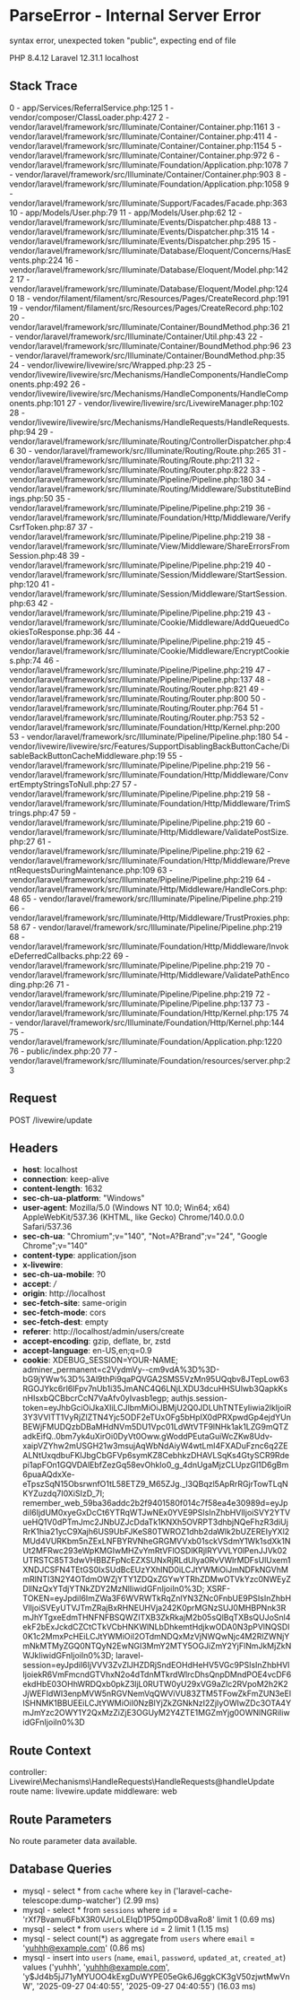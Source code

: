 # ParseError - Internal Server Error
syntax error, unexpected token "public", expecting end of file

PHP 8.4.12
Laravel 12.31.1
localhost

## Stack Trace

0 - app/Services/ReferralService.php:125
1 - vendor/composer/ClassLoader.php:427
2 - vendor/laravel/framework/src/Illuminate/Container/Container.php:1161
3 - vendor/laravel/framework/src/Illuminate/Container/Container.php:411
4 - vendor/laravel/framework/src/Illuminate/Container/Container.php:1154
5 - vendor/laravel/framework/src/Illuminate/Container/Container.php:972
6 - vendor/laravel/framework/src/Illuminate/Foundation/Application.php:1078
7 - vendor/laravel/framework/src/Illuminate/Container/Container.php:903
8 - vendor/laravel/framework/src/Illuminate/Foundation/Application.php:1058
9 - vendor/laravel/framework/src/Illuminate/Support/Facades/Facade.php:363
10 - app/Models/User.php:79
11 - app/Models/User.php:62
12 - vendor/laravel/framework/src/Illuminate/Events/Dispatcher.php:488
13 - vendor/laravel/framework/src/Illuminate/Events/Dispatcher.php:315
14 - vendor/laravel/framework/src/Illuminate/Events/Dispatcher.php:295
15 - vendor/laravel/framework/src/Illuminate/Database/Eloquent/Concerns/HasEvents.php:224
16 - vendor/laravel/framework/src/Illuminate/Database/Eloquent/Model.php:1422
17 - vendor/laravel/framework/src/Illuminate/Database/Eloquent/Model.php:1240
18 - vendor/filament/filament/src/Resources/Pages/CreateRecord.php:191
19 - vendor/filament/filament/src/Resources/Pages/CreateRecord.php:102
20 - vendor/laravel/framework/src/Illuminate/Container/BoundMethod.php:36
21 - vendor/laravel/framework/src/Illuminate/Container/Util.php:43
22 - vendor/laravel/framework/src/Illuminate/Container/BoundMethod.php:96
23 - vendor/laravel/framework/src/Illuminate/Container/BoundMethod.php:35
24 - vendor/livewire/livewire/src/Wrapped.php:23
25 - vendor/livewire/livewire/src/Mechanisms/HandleComponents/HandleComponents.php:492
26 - vendor/livewire/livewire/src/Mechanisms/HandleComponents/HandleComponents.php:101
27 - vendor/livewire/livewire/src/LivewireManager.php:102
28 - vendor/livewire/livewire/src/Mechanisms/HandleRequests/HandleRequests.php:94
29 - vendor/laravel/framework/src/Illuminate/Routing/ControllerDispatcher.php:46
30 - vendor/laravel/framework/src/Illuminate/Routing/Route.php:265
31 - vendor/laravel/framework/src/Illuminate/Routing/Route.php:211
32 - vendor/laravel/framework/src/Illuminate/Routing/Router.php:822
33 - vendor/laravel/framework/src/Illuminate/Pipeline/Pipeline.php:180
34 - vendor/laravel/framework/src/Illuminate/Routing/Middleware/SubstituteBindings.php:50
35 - vendor/laravel/framework/src/Illuminate/Pipeline/Pipeline.php:219
36 - vendor/laravel/framework/src/Illuminate/Foundation/Http/Middleware/VerifyCsrfToken.php:87
37 - vendor/laravel/framework/src/Illuminate/Pipeline/Pipeline.php:219
38 - vendor/laravel/framework/src/Illuminate/View/Middleware/ShareErrorsFromSession.php:48
39 - vendor/laravel/framework/src/Illuminate/Pipeline/Pipeline.php:219
40 - vendor/laravel/framework/src/Illuminate/Session/Middleware/StartSession.php:120
41 - vendor/laravel/framework/src/Illuminate/Session/Middleware/StartSession.php:63
42 - vendor/laravel/framework/src/Illuminate/Pipeline/Pipeline.php:219
43 - vendor/laravel/framework/src/Illuminate/Cookie/Middleware/AddQueuedCookiesToResponse.php:36
44 - vendor/laravel/framework/src/Illuminate/Pipeline/Pipeline.php:219
45 - vendor/laravel/framework/src/Illuminate/Cookie/Middleware/EncryptCookies.php:74
46 - vendor/laravel/framework/src/Illuminate/Pipeline/Pipeline.php:219
47 - vendor/laravel/framework/src/Illuminate/Pipeline/Pipeline.php:137
48 - vendor/laravel/framework/src/Illuminate/Routing/Router.php:821
49 - vendor/laravel/framework/src/Illuminate/Routing/Router.php:800
50 - vendor/laravel/framework/src/Illuminate/Routing/Router.php:764
51 - vendor/laravel/framework/src/Illuminate/Routing/Router.php:753
52 - vendor/laravel/framework/src/Illuminate/Foundation/Http/Kernel.php:200
53 - vendor/laravel/framework/src/Illuminate/Pipeline/Pipeline.php:180
54 - vendor/livewire/livewire/src/Features/SupportDisablingBackButtonCache/DisableBackButtonCacheMiddleware.php:19
55 - vendor/laravel/framework/src/Illuminate/Pipeline/Pipeline.php:219
56 - vendor/laravel/framework/src/Illuminate/Foundation/Http/Middleware/ConvertEmptyStringsToNull.php:27
57 - vendor/laravel/framework/src/Illuminate/Pipeline/Pipeline.php:219
58 - vendor/laravel/framework/src/Illuminate/Foundation/Http/Middleware/TrimStrings.php:47
59 - vendor/laravel/framework/src/Illuminate/Pipeline/Pipeline.php:219
60 - vendor/laravel/framework/src/Illuminate/Http/Middleware/ValidatePostSize.php:27
61 - vendor/laravel/framework/src/Illuminate/Pipeline/Pipeline.php:219
62 - vendor/laravel/framework/src/Illuminate/Foundation/Http/Middleware/PreventRequestsDuringMaintenance.php:109
63 - vendor/laravel/framework/src/Illuminate/Pipeline/Pipeline.php:219
64 - vendor/laravel/framework/src/Illuminate/Http/Middleware/HandleCors.php:48
65 - vendor/laravel/framework/src/Illuminate/Pipeline/Pipeline.php:219
66 - vendor/laravel/framework/src/Illuminate/Http/Middleware/TrustProxies.php:58
67 - vendor/laravel/framework/src/Illuminate/Pipeline/Pipeline.php:219
68 - vendor/laravel/framework/src/Illuminate/Foundation/Http/Middleware/InvokeDeferredCallbacks.php:22
69 - vendor/laravel/framework/src/Illuminate/Pipeline/Pipeline.php:219
70 - vendor/laravel/framework/src/Illuminate/Http/Middleware/ValidatePathEncoding.php:26
71 - vendor/laravel/framework/src/Illuminate/Pipeline/Pipeline.php:219
72 - vendor/laravel/framework/src/Illuminate/Pipeline/Pipeline.php:137
73 - vendor/laravel/framework/src/Illuminate/Foundation/Http/Kernel.php:175
74 - vendor/laravel/framework/src/Illuminate/Foundation/Http/Kernel.php:144
75 - vendor/laravel/framework/src/Illuminate/Foundation/Application.php:1220
76 - public/index.php:20
77 - vendor/laravel/framework/src/Illuminate/Foundation/resources/server.php:23

## Request

POST /livewire/update

## Headers

* **host**: localhost
* **connection**: keep-alive
* **content-length**: 1632
* **sec-ch-ua-platform**: "Windows"
* **user-agent**: Mozilla/5.0 (Windows NT 10.0; Win64; x64) AppleWebKit/537.36 (KHTML, like Gecko) Chrome/140.0.0.0 Safari/537.36
* **sec-ch-ua**: "Chromium";v="140", "Not=A?Brand";v="24", "Google Chrome";v="140"
* **content-type**: application/json
* **x-livewire**: 
* **sec-ch-ua-mobile**: ?0
* **accept**: */*
* **origin**: http://localhost
* **sec-fetch-site**: same-origin
* **sec-fetch-mode**: cors
* **sec-fetch-dest**: empty
* **referer**: http://localhost/admin/users/create
* **accept-encoding**: gzip, deflate, br, zstd
* **accept-language**: en-US,en;q=0.9
* **cookie**: XDEBUG_SESSION=YOUR-NAME; adminer_permanent=c2VydmVy--cm9vdA%3D%3D-bG9jYWw%3D%3Al9thPi9qaPQVGA2SMS5VzMn95UQqbv8JTepLow63RGOJYkc6rl6lFpv7nUb1i35JmANC4Q6LNjLXDU3dcuHHSUlwb3QapkKsnHIsxbQCBbcrCcN7VaAfv0yIvasb1egp; authjs.session-token=eyJhbGciOiJkaXIiLCJlbmMiOiJBMjU2Q0JDLUhTNTEyIiwia2lkIjoiR3Y3VVlTT1VyRjZlZTN4Yjc5ODF2eTUxOFg5bHpIX0dPRXpwdGp4ejdYUnBEWjFMUDQzbDBaMHdNVm5DU1Vpc01LdWtVTF9lNHk1ak1LZG9mQTZadkEifQ..0bm7yk4uXirOi0DyVt0Oww.gWoddPEutaGuiWcZKw8Udv-xaipVZYhw2mUSGH21w3msujAqWbNdAiyW4wtLmI4FXADuFznc6q2ZEALNtUxqdbuFKlJbgCbGFVp6symKZ8CebhkzDHAVLSqKs4GtySCR9Rdepi1apFOn1GQVDAlEbfZezGq58evOhkIo0_g_4dnUgaMjzCLUpzGl1D6gBm6puaAQdxXe-eTpszSqN15ObsrwnfO1tL58ETZ9_M65ZJg._l3QBqzl5ApRrRGjrTowTLqNKYZuzdq7I0XiSIzD_7I; remember_web_59ba36addc2b2f9401580f014c7f58ea4e30989d=eyJpdiI6IjdUM0xyeGxDcCt6YTRqWTJwNEx0YVE9PSIsInZhbHVlIjoiSVY2YTVueHQ1V0dPTmJmc2JNbUZJcDdaTk1KNXh5OVRPT3dhbjNQeFhzR3diUjRrK1hia21ycC9Xajh6US9UbFJKeS80TWROZ1dhb2daWlk2bUZEREIyYXl2MUd4VURKbm5nZExLNFBYRVNheGRGMVVxb01sckVSdmY1Wk1sdXk1NUt2MFRwc293eWpKMGIwMHZvYmRtVFlOSDlKRjlRYVVLY0lPenJJVk02UTRSTC85T3dwVHBBZFpNcEZXSUNxRjRLdUlya0RvVWlrMDFsUlUxem1XNDJCSFN4TEtGS0IxSUdBcEUzYXhIND0iLCJtYWMiOiJmNDFkNGVhMmRlNTI3N2Y4OTdmOWZjYTY1ZDQxZGYwYTRhZDMwOTVkYzc0NWEyZDllNzQxYTdjYTNkZDY2MzNlIiwidGFnIjoiIn0%3D; XSRF-TOKEN=eyJpdiI6ImZWa3F6WVRWTkRqZnlYN3ZNc0FnbUE9PSIsInZhbHVlIjoiSVEyUTVJTmZRajBxRHNEUHVja242K0prMGNzSUJ0MHBPNnk3RmJhYTgxeEdmTHNFNFBSQWZITXB3ZkRkajM2b05sQlBqTXBsQUJoSnl4ekF2bExJckdCZCtCTkVCbHNKWlNLbDhkemtHdjkwODA0N3pPVlNQSDI0K1c2MmxPcHEiLCJtYWMiOiI2OTdmNDQxMzVjNWQwNjc4M2RlZWNjYmNkMTMyZGQ0NTQyN2EwNGI3MmY2MTY5OGJiZmY2YjFlNmJkMjZkNWJkIiwidGFnIjoiIn0%3D; laravel-session=eyJpdiI6IjVVV3ZvZlJHZDRjSndEOHdHeHV5VGc9PSIsInZhbHVlIjoiekR6VmFmcndGTVhxN2o4dTdnMTkrdWlrcDhsQnpDMndPOE4vcDF6ekdHbE03OHhWRDQxb0pkZ3ljL0RUTW0yU29xVG9aZlc2RVpoM2h2K2JjWEFIdWI3enpMVW5nRGVNemVqQWViVU83ZTM5TFowZkFmZUN3eElISHNMK1BBUEEiLCJtYWMiOiI0NzBlYjZkZGNkNzI2ZjIyOWIwZDc3OTA4YmJmYzc2OWY1Y2QxMzZiZjE3OGUyM2Y4ZTE1MGZmYjg0OWNlNGRiIiwidGFnIjoiIn0%3D

## Route Context

controller: Livewire\Mechanisms\HandleRequests\HandleRequests@handleUpdate
route name: livewire.update
middleware: web

## Route Parameters

No route parameter data available.

## Database Queries

* mysql - select * from `cache` where `key` in ('laravel-cache-telescope:dump-watcher') (2.99 ms)
* mysql - select * from `sessions` where `id` = 'rXf7Bvamu6FbX3R0VJrLoLEIqD1P5Qmp0D8vaRo8' limit 1 (0.69 ms)
* mysql - select * from `users` where `id` = 2 limit 1 (1.15 ms)
* mysql - select count(*) as aggregate from `users` where `email` = 'yuhhh@example.com' (0.86 ms)
* mysql - insert into `users` (`name`, `email`, `password`, `updated_at`, `created_at`) values ('yuhhh', 'yuhhh@example.com', 'y$Jd4b5jJ71yMYUOO4kExgDuWYPE05eGk6J6ggkCK3gV50zjwtMwVnW', '2025-09-27 04:40:55', '2025-09-27 04:40:55') (16.03 ms)
